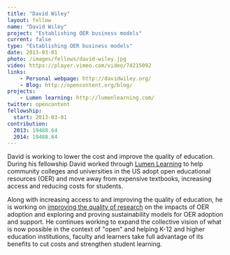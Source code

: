 ```yaml
---
title: "David Wiley"
layout: fellow
name: "David Wiley"
project: "Establishing OER business models"
current: false
type: "Establishing OER business models"
date: 2013-03-01
photo: /images/fellows/david-wiley.jpg
video: https://player.vimeo.com/video/74215092
links:
    - Personal webpage: http://davidwiley.org/
    - Blog: http://opencontent.org/blog/
projects:
    - Lumen learning: http://lumenlearning.com/
twitter: opencontent
fellowship:
  start: 2013-03-01
contribution:
  2013: 19488.64
  2014: 19488.64
---
```



David is working to lower the cost and improve the quality of education. During his fellowship David worked through [Lumen Learning](http://lumenlearning.com/) to help community colleges and universities in the US adopt open educational resources (OER) and move away from expensive textbooks, increasing access and reducing costs for students.

Along with increasing access to and improving the quality of education, he is working on [improving the quality of research](http://openedgroup.org/) on the impacts of OER adoption and exploring and proving sustainability models for OER adoption and support. He continues working to expand the collective vision of what is now possible in the context of "open" and helping K-12 and higher education institutions, faculty and learners take full advantage of its benefits to cut costs and strengthen student learning.
